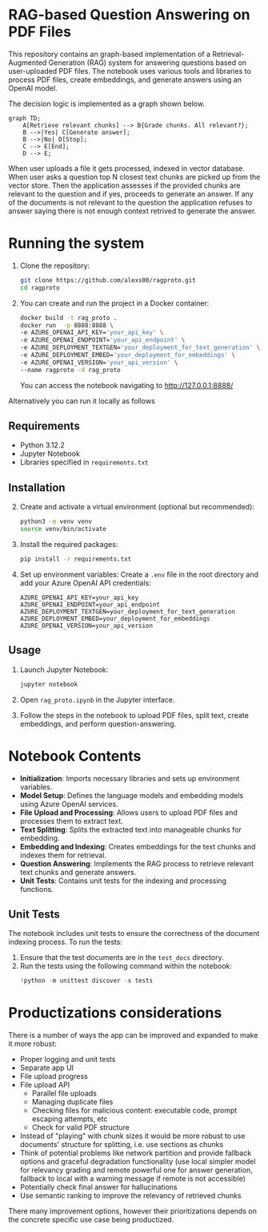 # RAG-based Question Answering on PDF Files

This repository contains an graph-based implementation of a Retrieval-Augmented Generation (RAG) system for answering questions based on user-uploaded PDF files. The notebook uses various tools and libraries to process PDF files, create embeddings, and generate answers using an OpenAI model.

The decision logic is implemented as a graph shown below. 

```mermaid
graph TD;
    A[Retrieve relevant chunks] --> B{Grade chunks. All relevant?};
    B -->|Yes| C[Generate answer];
    B -->|No| D[Stop];
    C --> E[End];
    D --> E;
```

When user uploads a file it gets processed, indexed in vector database. When user asks 
a question top N closest text chunks are picked up from the vector store. Then the application
assesses if the provided chunks are relevant to the question and if yes, proceeds to generate
an answer. If any of the documents is not relevant to the question the application
refuses to answer saying there is not enough context retrived to generate the answer.

# Running the system

1. Clone the repository:
    ```bash
    git clone https://github.com/alexs00/ragproto.git
    cd ragproto
    ```

2. You can create and run the project in a Docker container:
    ```bash
    docker build -t rag_proto .
    docker run  -p 8888:8888 \
    -e AZURE_OPENAI_API_KEY='your_api_key' \
    -e AZURE_OPENAI_ENDPOINT='your_api_endpoint' \
    -e AZURE_DEPLOYMENT_TEXTGEN='your_deployment_for_text_generation' \
    -e AZURE_DEPLOYMENT_EMBED='your_deployment_for_embeddings' \
    -e AZURE_OPENAI_VERSION='your_api_version' \
    --name ragproto -d rag_proto
    ```
    You can access the notebook navigating to http://127.0.0.1:8888/

Alternatively you can run it locally as follows

## Requirements

- Python 3.12.2
- Jupyter Notebook
- Libraries specified in `requirements.txt`

## Installation

2. Create and activate a virtual environment (optional but recommended):
    ```bash
    python3 -m venv venv
    source venv/bin/activate
    ```

3. Install the required packages:
    ```bash
    pip install -r requirements.txt
    ```

4. Set up environment variables:
    Create a `.env` file in the root directory and add your Azure OpenAI API credentials:
    ```dotenv
    AZURE_OPENAI_API_KEY=your_api_key
    AZURE_OPENAI_ENDPOINT=your_api_endpoint
    AZURE_DEPLOYMENT_TEXTGEN=your_deployment_for_text_generation
    AZURE_DEPLOYMENT_EMBED=your_deployment_for_embeddings
    AZURE_OPENAI_VERSION=your_api_version
    ```

## Usage

1. Launch Jupyter Notebook:
    ```bash
    jupyter notebook
    ```

2. Open `rag_proto.ipynb` in the Jupyter interface.

3. Follow the steps in the notebook to upload PDF files, split text, create embeddings, and perform question-answering.

# Notebook Contents

- **Initialization**: Imports necessary libraries and sets up environment variables.
- **Model Setup**: Defines the language models and embedding models using Azure OpenAI services.
- **File Upload and Processing**: Allows users to upload PDF files and processes them to extract text.
- **Text Splitting**: Splits the extracted text into manageable chunks for embedding.
- **Embedding and Indexing**: Creates embeddings for the text chunks and indexes them for retrieval.
- **Question Answering**: Implements the RAG process to retrieve relevant text chunks and generate answers.
- **Unit Tests**: Contains unit tests for the indexing and processing functions.

## Unit Tests

The notebook includes unit tests to ensure the correctness of the document indexing process. To run the tests:

1. Ensure that the test documents are in the `test_docs` directory.
2. Run the tests using the following command within the notebook:
    ```python
    !python -m unittest discover -s tests
    ```

# Productizations considerations
There is a number of ways the app can be improved and expanded to make it more robust:
- Proper logging and unit tests
- Separate app UI
- File upload progress 
- File upload API
  - Parallel file uploads
  - Managing duplicate files
  - Checking files for malicious content: executable code, prompt escaping attempts, etc
  - Check for valid PDF structure
- Instead of "playing" with chunk sizes it would be more robust to use documents' structure for
splitting, i.e. use sections as chunks
- Think of potential problems like network partition and provide fallback options and 
graceful degradation functionality (use local simpler model for relevancy grading and 
remote powerful one for answer generation, fallback to local with a warning message
if remote is not accessible)
- Potentially check final answer for hallucinations
- Use semantic ranking to improve the relevancy of retrieved chunks

There many improvement options, however their prioritizations depends on the concrete specific
use case being productized.